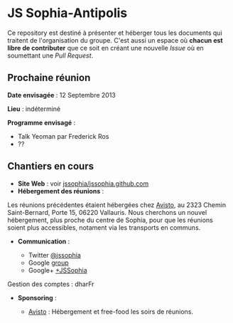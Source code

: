 JS Sophia-Antipolis
===================

Ce repository est destiné à présenter et héberger tous les documents qui traitent de l'organisation du groupe. C'est aussi un espace où **chacun est libre de contributer** que ce soit en créant une nouvelle _Issue_ où en soumettant une _Pull Request_.


Prochaine réunion
-----------------

**Date envisagée** : 12 Septembre 2013

**Lieu** : indéterminé

**Programme envisagé** : 

 - Talk Yeoman par Frederick Ros
 - ??


Chantiers en cours
------------------

 - **Site Web** : voir [jssophia/jssophia.github.com](https://github.com/jssophia/jssophia.github.com)
 - **Hébergement des réunions** : 

Les réunions précédentes étaient hébergées chez [Avisto](http://www.avisto.com), au 2323 Chemin Saint-Bernard, Porte 15, 06220 Vallauris. Nous cherchons un nouvel hébergement, plus proche du centre de Sophia, pour que les réunions soient plus accessibles, notament via les transports en communs. 

 - **Communication** :

   - Twitter [@jssophia](https://twitter.com/jssophia)
   - Google [group](http://groups.google.com/group/jssophia)
   - Google+ [+JSSophia](https://plus.google.com/u/0/b/114956544048074189590)

Gestion des comptes : dharFr

 - **Sponsoring** :
 
   - [Avisto](http://www.avisto.com) : Hébergement et free-food les soirs de réunions. 

